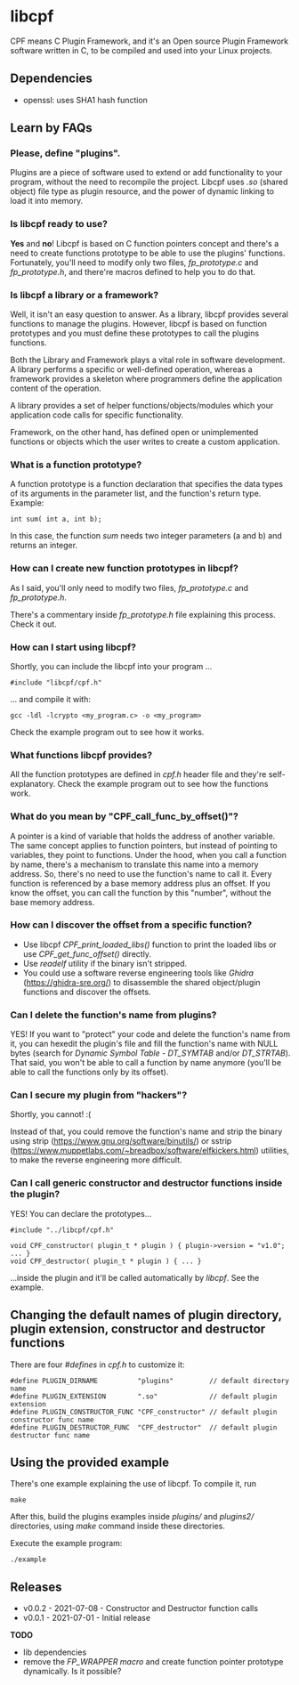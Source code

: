 # libcpf
CPF means C Plugin Framework, and it's an Open source Plugin Framework software written in C, to be compiled and used into your Linux projects.

## Dependencies
- openssl: uses SHA1 hash function

## Learn by FAQs
### Please, define "plugins".
Plugins are a piece of software used to extend or add functionality to your program, without the need to recompile the project. Libcpf uses _.so_ (shared object) file type as plugin resource, and the power of dynamic linking to load it into memory.

### Is libcpf ready to use?
**Yes** and **no**! Libcpf is based on C function pointers concept and there's a need to create functions prototype to be able to use the plugins' functions. Fortunately, you'll need to modify only two files, _fp_prototype.c_ and _fp_prototype.h_, and there're macros defined to help you to do that.

### Is libcpf a library or a framework?
Well, it isn't an easy question to answer. As a library, libcpf provides several functions to manage the plugins. However, libcpf is based on function prototypes and you must define these prototypes to call the plugins functions.

Both the Library and Framework plays a vital role in software development. A library performs a specific or well-defined operation, whereas a framework provides a skeleton where programmers define the application content of the operation.

A library provides a set of helper functions/objects/modules which your application code calls for specific functionality.

Framework, on the other hand, has defined open or unimplemented functions or objects which the user writes to create a custom application.

### What is a function prototype?
A function prototype is a function declaration that specifies the data types of its arguments in the parameter list, and the function's return type. Example:

    int sum( int a, int b);

In this case, the function _sum_ needs two integer parameters (a and b) and returns an integer.

### How can I create new function prototypes in libcpf?
As I said, you'll only need to modify two files, _fp_prototype.c_ and _fp_prototype.h_.

There's a commentary inside _fp_prototype.h_ file explaining this process. Check it out.

### How can I start using libcpf?
Shortly, you can include the libcpf into your program ...

    #include "libcpf/cpf.h"

... and compile it with:

    gcc -ldl -lcrypto <my_program.c> -o <my_program>

Check the example program out to see how it works.

### What functions libcpf provides?
All the function prototypes are defined in _cpf.h_ header file and they're self-explanatory. Check the example program out to see how the functions work.

### What do you mean by "CPF_call_func_by_offset()"?
A pointer is a kind of variable that holds the address of another variable. The same concept applies to function pointers, but instead of pointing to variables, they point to functions. Under the hood, when you call a function by name, there's a mechanism to translate this name into a memory address. So, there's no need to use the function's name to call it. Every function is referenced by a base memory address plus an offset. If you know the offset, you can call the function by this "number", without the base memory address.

### How can I discover the offset from a specific function?
- Use libcpf _CPF_print_loaded_libs()_ function to print the loaded libs or use _CPF_get_func_offset()_ directly.
- Use _readelf_ utility if the binary isn't stripped.
- You could use a software reverse engineering tools like _Ghidra_ (https://ghidra-sre.org/) to disassemble the shared object/plugin functions and discover the offsets.

### Can I delete the function's name from plugins?
YES! If you want to "protect" your code and delete the function's name from it, you can hexedit the plugin's file and fill the function's name with NULL bytes (search for _Dynamic Symbol Table_ - _DT_SYMTAB_ and/or _DT_STRTAB_). That said, you won't be able to call a function by name anymore (you'll be able to call the functions only by its offset).

### Can I secure my plugin from "hackers"?
Shortly, you cannot! :(

Instead of that, you could remove the function's name and strip the binary using strip (https://www.gnu.org/software/binutils/) or sstrip (https://www.muppetlabs.com/~breadbox/software/elfkickers.html) utilities, to make the reverse engineering more difficult.

### Can I call generic constructor and destructor functions inside the plugin?
YES! You can declare the prototypes...

    #include "../libcpf/cpf.h"

    void CPF_constructor( plugin_t * plugin ) { plugin->version = "v1.0"; ... }
    void CPF_destructor( plugin_t * plugin ) { ... }

...inside the plugin and it'll be called automatically by _libcpf_. See the example.

## Changing the default names of plugin directory, plugin extension, constructor and destructor functions
There are four _#defines_ in _cpf.h_ to customize it:

    #define PLUGIN_DIRNAME          "plugins"         // default directory name
    #define PLUGIN_EXTENSION        ".so"             // default plugin extension
    #define PLUGIN_CONSTRUCTOR_FUNC "CPF_constructor" // default plugin constructor func name
    #define PLUGIN_DESTRUCTOR_FUNC  "CPF_destructor"  // default plugin destructor func name

## Using the provided example
There's one example explaining the use of libcpf. To compile it, run

    make

After this, build the plugins examples inside _plugins/_ and _plugins2/_ directories, using _make_ command inside these directories.

Execute the example program:

    ./example

## Releases
- v0.0.2 - 2021-07-08 - Constructor and Destructor function calls
- v0.0.1 - 2021-07-01 - Initial release

**TODO**
- lib dependencies
- remove the _FP_WRAPPER macro_ and create function pointer prototype dynamically. Is it possible?